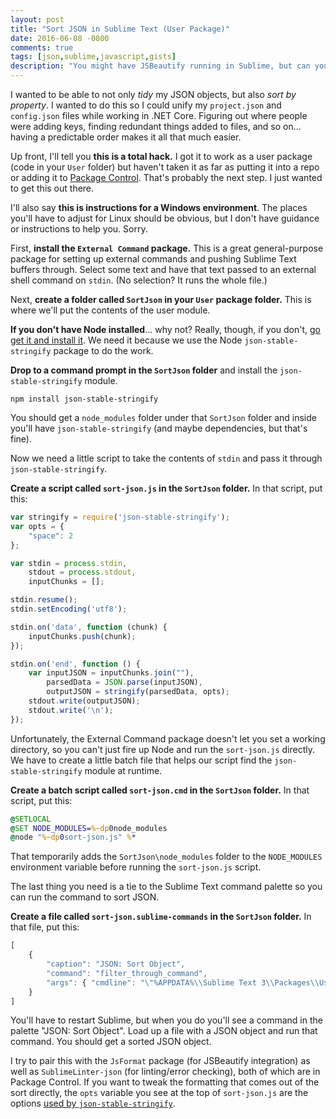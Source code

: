 ```yaml
---
layout: post
title: "Sort JSON in Sublime Text (User Package)"
date: 2016-06-08 -0800
comments: true
tags: [json,sublime,javascript,gists]
description: "You might have JSBeautify running in Sublime, but can you sort your JSON objects? Now you can."
---
```

I wanted to be able to not only _tidy_ my JSON objects, but also _sort by property_. I wanted to do this so I could unify my `project.json` and `config.json` files while working in .NET Core. Figuring out where people were adding keys, finding redundant things added to files, and so on... having a predictable order makes it all that much easier.

Up front, I'll tell you **this is a total hack.** I got it to work as a user package (code in your `User` folder) but haven't taken it as far as putting it into a repo or adding it to [Package Control](https://packagecontrol.io/). That's probably the next step. I just wanted to get this out there.

I'll also say **this is instructions for a Windows environment**. The places you'll have to adjust for Linux should be obvious, but I don't have guidance or instructions to help you. Sorry.

First, **install the `External Command` package.** This is a great general-purpose package for setting up external commands and pushing Sublime Text buffers through. Select some text and have that text passed to an external shell command on `stdin`. (No selection? It runs the whole file.)

Next, **create a folder called `SortJson` in your `User` package folder.** This is where we'll put the contents of the user module.

**If you don't have Node installed**... why not? Really, though, if you don't, [go get it and install it](https://nodejs.org/). We need it because we use the Node `json-stable-stringify` package to do the work.

**Drop to a command prompt in the `SortJson` folder** and install the `json-stable-stringify` module.

```batch
npm install json-stable-stringify
```

You should get a `node_modules` folder under that `SortJson` folder and inside you'll have `json-stable-stringify` (and maybe dependencies, but that's fine).

Now we need a little script to take the contents of `stdin` and pass it through `json-stable-stringify`.

**Create a script called `sort-json.js` in the `SortJson` folder.** In that script, put this:

```js
var stringify = require('json-stable-stringify');
var opts = {
    "space": 2
};

var stdin = process.stdin,
    stdout = process.stdout,
    inputChunks = [];

stdin.resume();
stdin.setEncoding('utf8');

stdin.on('data', function (chunk) {
    inputChunks.push(chunk);
});

stdin.on('end', function () {
    var inputJSON = inputChunks.join(""),
        parsedData = JSON.parse(inputJSON),
        outputJSON = stringify(parsedData, opts);
    stdout.write(outputJSON);
    stdout.write('\n');
});
```

Unfortunately, the External Command package doesn't let you set a working directory, so you can't just fire up Node and run the `sort-json.js` directly. We have to create a little batch file that helps our script find the `json-stable-stringify` module at runtime.

**Create a batch script called `sort-json.cmd` in the `SortJson` folder.** In that script, put this:

```bat
@SETLOCAL
@SET NODE_MODULES=%~dp0node_modules
@node "%~dp0sort-json.js" %*
```

That temporarily adds the `SortJson\node_modules` folder to the `NODE_MODULES` environment variable before running the `sort-json.js` script.

The last thing you need is a tie to the Sublime Text command palette so you can run the command to sort JSON.

**Create a file called `sort-json.sublime-commands` in the `SortJson` folder.** In that file, put this:

```js
[
    {
        "caption": "JSON: Sort Object",
        "command": "filter_through_command",
        "args": { "cmdline": "\"%APPDATA%\\Sublime Text 3\\Packages\\User\\SortJson\\sort-json.cmd\"" }
    }
]
```

You'll have to restart Sublime, but when you do you'll see a command in the palette "JSON: Sort Object". Load up a file with a JSON object and run that command. You should get a sorted JSON object.

I try to pair this with the `JsFormat` package (for JSBeautify integration) as well as `SublimeLinter-json` (for linting/error checking), both of which are in Package Control. If you want to tweak the formatting that comes out of the sort directly, the `opts` variable you see at the top of `sort-json.js` are the options [used by `json-stable-stringify`](https://github.com/substack/json-stable-stringify).
